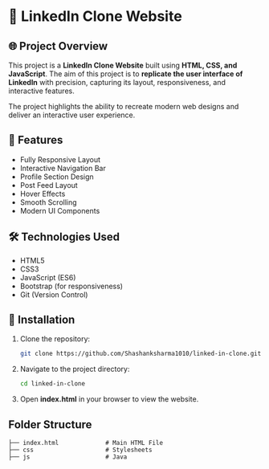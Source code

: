 # 🔗 LinkedIn Clone Website

## 🌐 Project Overview
This project is a **LinkedIn Clone Website** built using **HTML, CSS, and JavaScript**. The aim of this project is to **replicate the user interface of LinkedIn** with precision, capturing its layout, responsiveness, and interactive features.

The project highlights the ability to recreate modern web designs and deliver an interactive user experience.

## 🔑 Features
- Fully Responsive Layout
- Interactive Navigation Bar
- Profile Section Design
- Post Feed Layout
- Hover Effects
- Smooth Scrolling
- Modern UI Components

## 🛠️ Technologies Used
- HTML5
- CSS3
- JavaScript (ES6)
- Bootstrap (for responsiveness)
- Git (Version Control)

## 📌 Installation
1. Clone the repository:
   ```bash
   git clone https://github.com/Shashanksharma1010/linked-in-clone.git
   ```
2. Navigate to the project directory:
   ```bash
   cd linked-in-clone
   ```
3. Open **index.html** in your browser to view the website.

## Folder Structure
```
├── index.html             # Main HTML File
├── css                    # Stylesheets
├── js                     # Java
